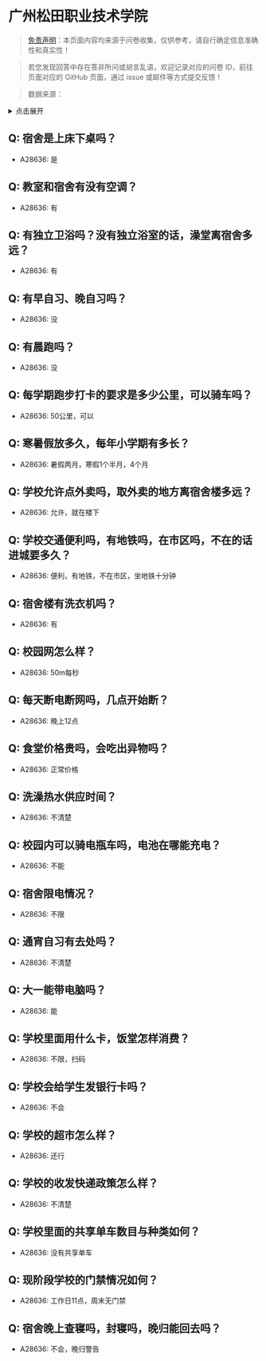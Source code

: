 # 广州松田职业技术学院

> [免责声明](https://colleges.chat/#_3)：本页面内容均来源于问卷收集，仅供参考，请自行确定信息准确性和真实性！

> 若您发现回答中存在答非所问或胡言乱语，欢迎记录对应的问卷 ID，前往页面对应的 GitHub 页面，通过 issue 或邮件等方式提交反馈！

> 数据来源：

<details><summary>点击展开</summary>
<ul>
<li>A28636: 匿名 (2025 年 06 月)</li>
</ul>
</details>

## Q: 宿舍是上床下桌吗？

- A28636: 是

## Q: 教室和宿舍有没有空调？

- A28636: 有

## Q: 有独立卫浴吗？没有独立浴室的话，澡堂离宿舍多远？

- A28636: 有

## Q: 有早自习、晚自习吗？

- A28636: 没

## Q: 有晨跑吗？

- A28636: 没

## Q: 每学期跑步打卡的要求是多少公里，可以骑车吗？

- A28636: 50公里，可以

## Q: 寒暑假放多久，每年小学期有多长？

- A28636: 暑假两月，寒假1个半月，4个月

## Q: 学校允许点外卖吗，取外卖的地方离宿舍楼多远？

- A28636: 允许，就在楼下

## Q: 学校交通便利吗，有地铁吗，在市区吗，不在的话进城要多久？

- A28636: 便利，有地铁，不在市区，坐地铁十分钟

## Q: 宿舍楼有洗衣机吗？

- A28636: 有

## Q: 校园网怎么样？

- A28636: 50m每秒

## Q: 每天断电断网吗，几点开始断？

- A28636: 晚上12点

## Q: 食堂价格贵吗，会吃出异物吗？

- A28636: 正常价格

## Q: 洗澡热水供应时间？

- A28636: 不清楚

## Q: 校园内可以骑电瓶车吗，电池在哪能充电？

- A28636: 不能

## Q: 宿舍限电情况？

- A28636: 不限

## Q: 通宵自习有去处吗？

- A28636: 不清楚

## Q: 大一能带电脑吗？

- A28636: 能

## Q: 学校里面用什么卡，饭堂怎样消费？

- A28636: 不限，扫码

## Q: 学校会给学生发银行卡吗？

- A28636: 不会

## Q: 学校的超市怎么样？

- A28636: 还行

## Q: 学校的收发快递政策怎么样？

- A28636: 不清楚

## Q: 学校里面的共享单车数目与种类如何？

- A28636: 没有共享单车

## Q: 现阶段学校的门禁情况如何？

- A28636: 工作日11点，周末无门禁

## Q: 宿舍晚上查寝吗，封寝吗，晚归能回去吗？

- A28636: 不会，晚归警告

